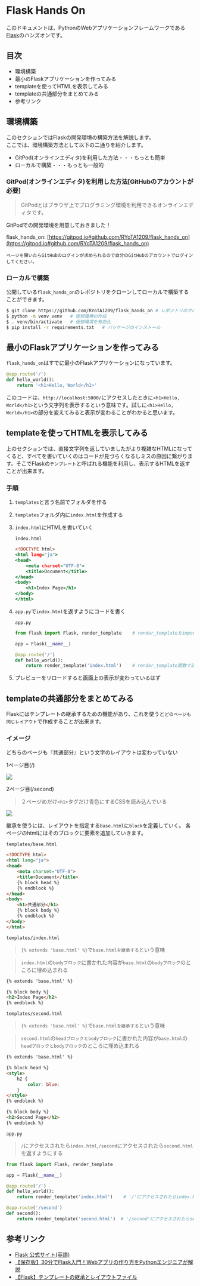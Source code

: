 # Flask Hands On

このドキュメントは、PythonのWebアプリケーションフレームワークである[Flask](https://flask.palletsprojects.com/en/2.0.x/)のハンズオンです。

## 目次
* 環境構築
* 最小のFlaskアプリケーションを作ってみる
* templateを使ってHTMLを表示してみる
* templateの共通部分をまとめてみる
* 参考リンク

## 環境構築

このセクションではFlaskの開発環境の構築方法を解説します。  
ここでは、環境構築方法として以下の二通りを紹介します。

* GitPod(オンラインエディタ)を利用した方法・・・もっとも簡単
* ローカルで構築・・・もっとも一般的

### GitPod(オンラインエディタ)を利用した方法[**GitHubのアカウントが必要**]

> GitPodとはブラウザ上でプログラミング環境を利用できるオンラインエディタです。

GitPodでの開発環境を用意しておきました！  

flask_hands_on: [https://gitpod.io#github.com/RYoTA1209/flask_hands_on](https://gitpod.io#github.com/RYoTA1209/flask_hands_on)


```
ページを開いたらGitHubのログインが求められるので自分のGitHubのアカウントでログインしてください。
```

### ローカルで構築

公開している`flask_hands_on`のレポジトリをクローンしてローカルで構築することができます。

```bash
$ git clone https://github.com/RYoTA1209/flask_hands_on # レポジトリのクローン
$ python -m venv venv   # 仮想環境の作成
$ . venv/bin/activate   # 仮想環境を有効化
$ pip install -r requirements.txt   # パッケージのインストール
```

## 最小のFlaskアプリケーションを作ってみる

`flask_hands_on`はすでに最小のFlaskアプリケーションになっています。

```python
@app.route('/')
def hello_world():
    return '<h1>Hello, World</h1>'
```
このコードは、`http://localhost:5000/`にアクセスしたときに`<h1>Hello, World</h1>`という文字列を表示するという意味です。試しに`<h1>Hello, World</h1>`の部分を変えてみると表示が変わることがわかると思います。

## templateを使ってHTMLを表示してみる

上のセクションでは、直接文字列を返していましたがより複雑なHTMLになってくると、すべてを書いていくのはコードが見づらくなるしミスの原因に繋がります。そこでFlaskの`テンプレート`と呼ばれる機能を利用し、表示するHTMLを返すことが出来ます。

### 手順

1. `templates`と言う名前でフォルダを作る
2. `templates`フォルダ内に`index.html`を作成する
3. `index.html`にHTMLを書いていく

    `index.html`
    ```html:index.html
    <!DOCTYPE html>
    <html lang="ja">
    <head>
        <meta charset="UTF-8">
        <title>Document</title>
    </head>
    <body>
        <h1>Index Page</h1>
    </body>
    </html>
    ```
4. `app.py`で`index.html`を返すようにコードを書く

    `app.py`
    ```python
    from flask import Flask, render_template    # render_templateをimportするのを忘れないように！

    app = Flask(__name__)

    @app.route('/')
    def hello_world():
        return render_template('index.html')    # render_template関数で返すHTMLを指定する
    ```
5. プレビューをリロードすると画面上の表示が変わっているはず

## templateの共通部分をまとめてみる
Flaskにはテンプレートの継承するための機能があり、これを使うと`どのページも同じレイアウト`で作成することが出来ます。

### イメージ

どちらのページも『共通部分』という文字のレイアウトは変わっていない

1ページ目(/)

![](imgs/index.png)

2ページ目(/second)

> ２ページめだけ`<h1>`タグだけ青色にするCSSを読み込んでいる

![](imgs/second.png)


継承を使うには、レイアウトを指定する`base.html`に`block`を定義していく。
各ページのhtmlにはそのブロックに要素を追加していきます。

`templates/base.html`
```html
<!DOCTYPE html>
<html lang="ja">
<head>
    <meta charset="UTF-8">
    <title>Document</title>
    {% block head %}
    {% endblock %}
</head>
<body>
    <h1>共通部分</h1>
    {% block body %}
    {% endblock %}
</body>
</html>
```

`templates/index.html`

> `{% extends 'base.html' %}`で`base.htmlを継承する`という意味

> `index.html`の`bodyブロック`に書かれた内容が`base.html`の`bodyブロック`のところに埋め込まれる
```html
{% extends 'base.html' %}

{% block body %}
<h2>Index Page</h2>
{% endblock %}
```

`templates/second.html`

> `{% extends 'base.html' %}`で`base.htmlを継承する`という意味

> `second.html`の`headブロックとbodyブロック`に書かれた内容が`base.html`の`headブロックとbodyブロック`のところに埋め込まれる
```html
{% extends 'base.html' %}

{% block head %}
<style>
    h2 {
        color: blue;
    }
</style>
{% endblock %}

{% block body %}
<h2>Second Page</h2>
{% endblock %}
```


`app.py`

> `/`にアクセスされたら`index.html`,`/second`にアクセスされたら`second.html`を返すようにする

```python
from flask import Flask, render_template

app = Flask(__name__)

@app.route('/')
def hello_world():
    return render_template('index.html')    # '/'にアクセスされたらindex.htmlを返す

@app.route('/second')
def second():
    return render_template('second.html')  # '/second'にアクセスされたらsecond.htmlを返す
```

## 参考リンク

- [Flask 公式サイト(英語)](https://flask.palletsprojects.com/)
- [【保存版】30分でFlask入門！Webアプリの作り方をPythonエンジニアが解説](https://tech-diary.net/flask-introduction/)
- [【Flask】テンプレートの継承とレイアウトファイル](https://ymgsapo.com/2019/09/19/template-extends-flask/)